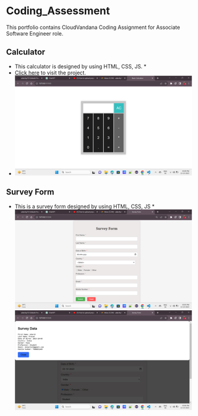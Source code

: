 # Coding_Assessment
This portfolio contains CloudVandana Coding Assignment for Associate Software Engineer role.

## Calculator
* This calculator is designed by using HTML, CSS, JS. *
* [Click here](https://adarshp733.github.io/Calculator/) to visit the project.
* ![](https://github.com/adarshp733/Coding_Assessment/blob/main/Calc.png)

## Survey Form
* This is a survey form designed by using HTML, CSS, JS *
![](https://github.com/adarshp733/Coding_Assessment/blob/main/Form.png)
![](https://github.com/adarshp733/Coding_Assessment/blob/main/popup%20window.png)
